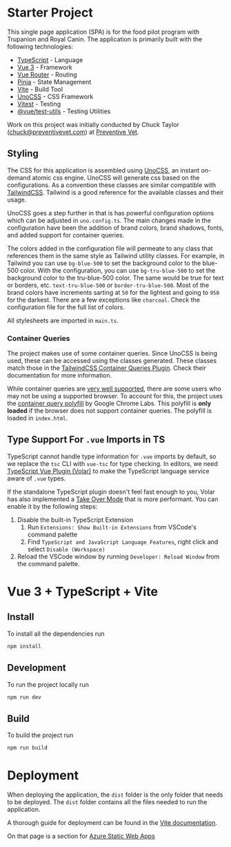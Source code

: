 # Starter Project

This single page application (SPA) is for the food pilot program with Trupanion and Royal Canin. The application is primarily built with the following technologies:

- [TypeScript](https://www.typescriptlang.org/) - Language
- [Vue 3](https://vuejs.org/) - Framework
- [Vue Router](https://router.vuejs.org/) - Routing
- [Pinia](https://pinia.vuejs.org/) - State Management
- [Vite](https://vitejs.dev/) - Build Tool
- [UnoCSS](https://unocss.dev/) - CSS Framework
- [Vitest](https://vitejs.dev/) - Testing
- [@vue/test-utils](https://test-utils.vuejs.org/) - Testing Utilities

Work on this project was initially conducted by Chuck Taylor ([chuck\@preventivevet.com](mailto:chuck@preventivevet.com?subject=Trupanion%20%2B%20Royal%20Canin%20%E2%80%94%20Food%20Pilot)) at [Preventive Vet](https://www.preventivevet.com).

## Styling

The CSS for this application is assembled using [UnoCSS](https://unocss.dev/), an instant on-demand atomic css engine. UnoCSS will generate css based on the configurations. As a convention these classes are similar compatible with [TailwindCSS](https://tailwindcss.com/). Tailwind is a good reference for the available classes and their usage.

UnoCSS goes a step further in that is has powerful configuration options which can be adjusted in `uno.config.ts`. The main changes made in the configuration have been the addition of brand colors, brand shadows, fonts, and added support for container queries.

The colors added in the configuration file will permeate to any class that references them in the same style as Tailwind utility classes. For example, in Tailwind you can use `bg-blue-500` to set the background color to the blue-500 color. With the configuration, you can use `bg-tru-blue-500` to set the background color to the tru-blue-500 color. The same would be true for text or borders, etc. `text-tru-blue-500` or `border-tru-blue-500`. Most of the brand colors have increments sarting at `50` for the lightest and going to `950` for the darkest. There are a few exceptions like `charcoal`. Check the configuration file for the full list of colors.

All stylesheets are imported in `main.ts`.

### Container Queries

The project makes use of some container queries. Since UnoCSS is being used, these can be accessed using the classes generated. These classes match those in the [TailwindCSS Container Queries Plugin](https://github.com/tailwindlabs/tailwindcss-container-queries). Check their documentation for more information.

While container queries are [very well supported](https://caniuse.com/?search=container%20queries%20size), there are some users who may not be using a supported browser. To account for this, the project uses the [container query polyfill](https://github.com/GoogleChromeLabs/container-query-polyfill) by Google Chrome Labs. This polyfill is **only loaded** if the browser does not support container queries. The polyfill is loaded in `index.html`.

## Type Support For `.vue` Imports in TS

TypeScript cannot handle type information for `.vue` imports by default, so we replace the `tsc` CLI with `vue-tsc` for type checking. In editors, we need [TypeScript Vue Plugin (Volar)](https://marketplace.visualstudio.com/items?itemName=Vue.vscode-typescript-vue-plugin) to make the TypeScript language service aware of `.vue` types.

If the standalone TypeScript plugin doesn't feel fast enough to you, Volar has also implemented a [Take Over Mode](https://github.com/johnsoncodehk/volar/discussions/471#discussioncomment-1361669) that is more performant. You can enable it by the following steps:

1. Disable the built-in TypeScript Extension
   1. Run `Extensions: Show Built-in Extensions` from VSCode's command palette
   2. Find `TypeScript and JavaScript Language Features`, right click and select `Disable (Workspace)`
2. Reload the VSCode window by running `Developer: Reload Window` from the command palette.

# Vue 3 + TypeScript + Vite

## Install

To install all the dependencies run

```bash
npm install
```

## Development

To run the project locally run

```bash
npm run dev
```

## Build

To build the project run

```bash
npm run build
```

# Deployment

When deploying the application, the `dist` folder is the only folder that needs to be deployed. The `dist` folder contains all the files needed to run the application.

A thorough guide for deployment can be found in the [Vite documentation](https://vitejs.dev/guide/static-deploy.html).

On that page is a section for [Azure Static Web Apps](https://vitejs.dev/guide/static-deploy.html#azure-static-web-apps)
